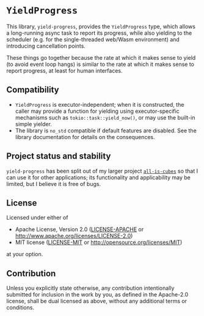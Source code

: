 `YieldProgress`
===============

This library, `yield-progress`, provides the `YieldProgress` type, which allows a long-running async task to report its progress, while also yielding to the scheduler (e.g. for the single-threaded web/Wasm environment) and introducing cancellation points.

These things go together because the rate at which it makes sense to yield (to avoid event
loop hangs) is similar to the rate at which it makes sense to report progress,
at least for human interfaces.

Compatibility
-------------

* `YieldProgress` is executor-independent; when it is constructed, the caller may provide a function
  for yielding using executor-specific mechanisms such as `tokio::task::yield_now()`,
  or may use the built-in simple yielder.
* The library is `no_std` compatible if default features are disabled.
  See the library documentation for details on the consequences.

Project status and stability
----------------------------

`yield-progress` has been split out of my larger project [`all-is-cubes`](https://crates.io/crates/all-is-cubes) so that I can use it for other applications; its functionality and applicability may be limited, but I believe it is free of bugs.

License
-------

Licensed under either of

 * Apache License, Version 2.0
   ([LICENSE-APACHE](LICENSE-APACHE) or http://www.apache.org/licenses/LICENSE-2.0)
 * MIT license
   ([LICENSE-MIT](LICENSE-MIT) or http://opensource.org/licenses/MIT)

at your option.

Contribution
------------

Unless you explicitly state otherwise, any contribution intentionally submitted
for inclusion in the work by you, as defined in the Apache-2.0 license, shall be
dual licensed as above, without any additional terms or conditions.